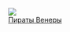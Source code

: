 ![](/books/sf/Эдгар%20Берроуз/Пираты%20Венеры.jpg)  
[Пираты Венеры](/books/sf/Эдгар%20Берроуз/Пираты%20Венеры)
